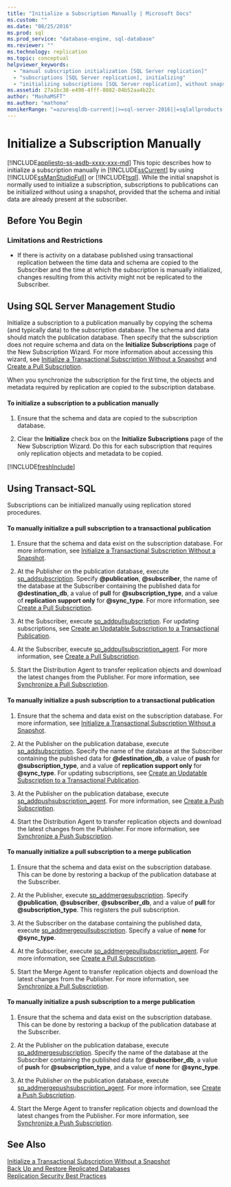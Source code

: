 ```yaml
---
title: "Initialize a Subscription Manually | Microsoft Docs"
ms.custom: ""
ms.date: "08/25/2016"
ms.prod: sql
ms.prod_service: "database-engine, sql-database"
ms.reviewer: ""
ms.technology: replication
ms.topic: conceptual
helpviewer_keywords: 
  - "manual subscription initialization [SQL Server replication]"
  - "subscriptions [SQL Server replication], initializing"
  - "initializing subscriptions [SQL Server replication], without snapshots"
ms.assetid: 27a1bc38-e498-4fff-8082-04b52aa4b22c
author: "MashaMSFT"
ms.author: "mathoma"
monikerRange: "=azuresqldb-current||>=sql-server-2016||=sqlallproducts-allversions||>=sql-server-linux-2017||=azuresqldb-mi-current"
---
```

# Initialize a Subscription Manually
[!INCLUDE[appliesto-ss-asdb-xxxx-xxx-md](../../includes/appliesto-ss-asdb-xxxx-xxx-md.md)]
  This topic describes how to initialize a subscription manually in [!INCLUDE[ssCurrent](../../includes/sscurrent-md.md)] by using [!INCLUDE[ssManStudioFull](../../includes/ssmanstudiofull-md.md)] or [!INCLUDE[tsql](../../includes/tsql-md.md)]. While the initial snapshot is normally used to initialize a subscription, subscriptions to publications can be initialized without using a snapshot, provided that the schema and initial data are already present at the subscriber.  
  

##  <a name="BeforeYouBegin"></a> Before You Begin  
  
###  <a name="Restrictions"></a> Limitations and Restrictions  
  
-   If there is activity on a database published using transactional replication between the time data and schema are copied to the Subscriber and the time at which the subscription is manually initialized, changes resulting from this activity might not be replicated to the Subscriber.  
  
##  <a name="SSMSProcedure"></a> Using SQL Server Management Studio  
 Initialize a subscription to a publication manually by copying the schema (and typically data) to the subscription database. The schema and data should match the publication database. Then specify that the subscription does not require schema and data on the **Initialize Subscriptions** page of the New Subscription Wizard. For more information about accessing this wizard, see [Initialize a Transactional Subscription Without a Snapshot](../../relational-databases/replication/initialize-a-transactional-subscription-without-a-snapshot.md) and [Create a Pull Subscription](../../relational-databases/replication/create-a-pull-subscription.md).  
  
 When you synchronize the subscription for the first time, the objects and metadata required by replication are copied to the subscription database.  
  
#### To initialize a subscription to a publication manually  
  
1.  Ensure that the schema and data are copied to the subscription database.  
  
2.  Clear the **Initialize** check box on the **Initialize Subscriptions** page of the New Subscription Wizard. Do this for each subscription that requires only replication objects and metadata to be copied.  

[!INCLUDE[freshInclude](../../includes/paragraph-content/fresh-note-steps-feedback.md)]

##  <a name="TsqlProcedure"></a> Using Transact-SQL  
 Subscriptions can be initialized manually using replication stored procedures.  
  
#### To manually initialize a pull subscription to a transactional publication  
  
1.  Ensure that the schema and data exist on the subscription database. For more information, see [Initialize a Transactional Subscription Without a Snapshot](../../relational-databases/replication/initialize-a-transactional-subscription-without-a-snapshot.md).  
  
2.  At the Publisher on the publication database, execute [sp_addsubscription](../../relational-databases/system-stored-procedures/sp-addsubscription-transact-sql.md). Specify **\@publication**, **\@subscriber**, the name of the database at the Subscriber containing the published data for **\@destination_db**, a value of **pull** for **\@subscription_type**, and a value of **replication support only** for **\@sync_type**. For more information, see [Create a Pull Subscription](../../relational-databases/replication/create-a-pull-subscription.md).  
  
3.  At the Subscriber, execute [sp_addpullsubscription](../../relational-databases/system-stored-procedures/sp-addpullsubscription-transact-sql.md). For updating subscriptions, see [Create an Updatable Subscription to a Transactional Publication](https://technet.microsoft.com/library/ms152769(v=sql.130).aspx).  
  
4.  At the Subscriber, execute [sp_addpullsubscription_agent](../../relational-databases/system-stored-procedures/sp-addpullsubscription-agent-transact-sql.md). For more information, see [Create a Pull Subscription](../../relational-databases/replication/create-a-pull-subscription.md).  
  
5.  Start the Distribution Agent to transfer replication objects and download the latest changes from the Publisher. For more information, see [Synchronize a Pull Subscription](../../relational-databases/replication/synchronize-a-pull-subscription.md).  
  
#### To manually initialize a push subscription to a transactional publication  
  
1.  Ensure that the schema and data exist on the subscription database. For more information, see [Initialize a Transactional Subscription Without a Snapshot](../../relational-databases/replication/initialize-a-transactional-subscription-without-a-snapshot.md).  
  
2.  At the Publisher on the publication database, execute [sp_addsubscription](../../relational-databases/system-stored-procedures/sp-addsubscription-transact-sql.md). Specify the name of the database at the Subscriber containing the published data for **\@destination_db**, a value of **push** for **\@subscription_type**, and a value of **replication support only** for **\@sync_type**. For updating subscriptions, see [Create an Updatable Subscription to a Transactional Publication](https://technet.microsoft.com/library/ms152769(v=sql.130).aspx).  
  
3.  At the Publisher on the publication database, execute [sp_addpushsubscription_agent](../../relational-databases/system-stored-procedures/sp-addpullsubscription-agent-transact-sql.md). For more information, see [Create a Push Subscription](../../relational-databases/replication/create-a-push-subscription.md).  
  
4.  Start the Distribution Agent to transfer replication objects and download the latest changes from the Publisher. For more information, see [Synchronize a Push Subscription](../../relational-databases/replication/synchronize-a-push-subscription.md).  
  
#### To manually initialize a pull subscription to a merge publication  
  
1.  Ensure that the schema and data exist on the subscription database. This can be done by restoring a backup of the publication database at the Subscriber.  
  
2.  At the Publisher, execute [sp_addmergesubscription](../../relational-databases/system-stored-procedures/sp-addmergesubscription-transact-sql.md). Specify **\@publication**, **\@subscriber**, **\@subscriber_db**, and a value of **pull** for **\@subscription_type**. This registers the pull subscription.  
  
3.  At the Subscriber on the database containing the published data, execute [sp_addmergepullsubscription](../../relational-databases/system-stored-procedures/sp-addmergepullsubscription-transact-sql.md). Specify a value of **none** for **\@sync_type**.  
  
4.  At the Subscriber, execute [sp_addmergepullsubscription_agent](../../relational-databases/system-stored-procedures/sp-addmergepullsubscription-agent-transact-sql.md). For more information, see [Create a Pull Subscription](../../relational-databases/replication/create-a-pull-subscription.md).  
  
5.  Start the Merge Agent to transfer replication objects and download the latest changes from the Publisher. For more information, see [Synchronize a Pull Subscription](../../relational-databases/replication/synchronize-a-pull-subscription.md).  
  
#### To manually initialize a push subscription to a merge publication  
  
1.  Ensure that the schema and data exist on the subscription database. This can be done by restoring a backup of the publication database at the Subscriber.  
  
2.  At the Publisher on the publication database, execute [sp_addmergesubscription](../../relational-databases/system-stored-procedures/sp-addmergesubscription-transact-sql.md). Specify the name of the database at the Subscriber containing the published data for **\@subscriber_db**, a value of **push** for **\@subscription_type**, and a value of **none** for **\@sync_type**.  
  
3.  At the Publisher on the publication database, execute [sp_addmergepushsubscription_agent](../../relational-databases/system-stored-procedures/sp-addmergepushsubscription-agent-transact-sql.md). For more information, see [Create a Push Subscription](../../relational-databases/replication/create-a-push-subscription.md).  
  
4.  Start the Merge Agent to transfer replication objects and download the latest changes from the Publisher. For more information, see [Synchronize a Push Subscription](../../relational-databases/replication/synchronize-a-push-subscription.md).  
  
## See Also  
 [Initialize a Transactional Subscription Without a Snapshot](../../relational-databases/replication/initialize-a-transactional-subscription-without-a-snapshot.md)   
 [Back Up and Restore Replicated Databases](../../relational-databases/replication/administration/back-up-and-restore-replicated-databases.md)   
 [Replication Security Best Practices](../../relational-databases/replication/security/replication-security-best-practices.md)  
  
  
